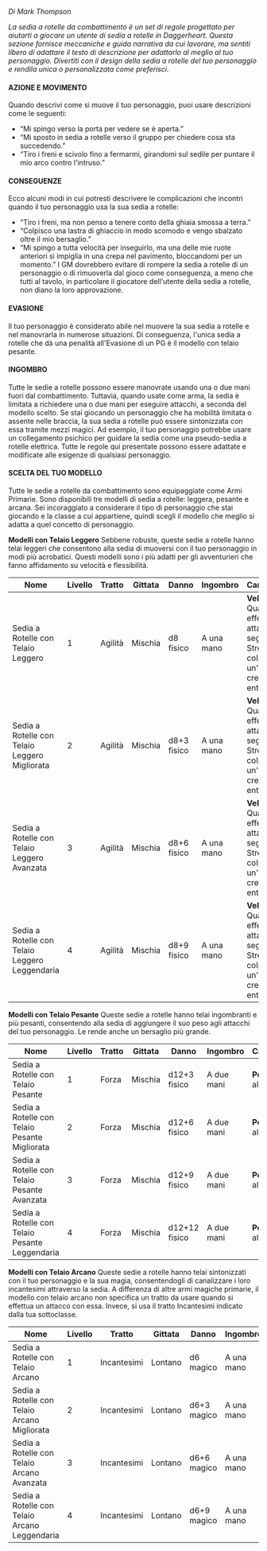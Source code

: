 *Di Mark Thompson*

*La sedia a rotelle da combattimento è un set di regole progettato per aiutarti a giocare un utente di sedia a rotelle in Daggerheart. Questa sezione fornisce meccaniche e guida narrativa da cui lavorare, ma sentiti libero di adattare il testo di descrizione per adattarlo al meglio al tuo personaggio. Divertiti con il design della sedia a rotelle del tuo personaggio e rendila unica o personalizzata come preferisci.*

#### AZIONE E MOVIMENTO
Quando descrivi come si muove il tuo personaggio, puoi usare descrizioni come le seguenti:
- “Mi spingo verso la porta per vedere se è aperta.”
- “Mi sposto in sedia a rotelle verso il gruppo per chiedere cosa sta succedendo.”
- “Tiro i freni e scivolo fino a fermarmi, girandomi sul sedile per puntare il mio arco contro l'intruso.”

#### CONSEGUENZE
Ecco alcuni modi in cui potresti descrivere le complicazioni che incontri quando il tuo personaggio usa la sua sedia a rotelle:
- “Tiro i freni, ma non penso a tenere conto della ghiaia smossa a terra.”
- “Colpisco una lastra di ghiaccio in modo scomodo e vengo sbalzato oltre il mio bersaglio.”
- “Mi spingo a tutta velocità per inseguirlo, ma una delle mie ruote anteriori si impiglia in una crepa nel pavimento, bloccandomi per un momento.”
I GM dovrebbero evitare di rompere la sedia a rotelle di un personaggio o di rimuoverla dal gioco come conseguenza, a meno che tutti al tavolo, in particolare il giocatore dell'utente della sedia a rotelle, non diano la loro approvazione.

#### EVASIONE
Il tuo personaggio è considerato abile nel muovere la sua sedia a rotelle e nel manovrarla in numerose situazioni. Di conseguenza, l'unica sedia a rotelle che dà una penalità all'Evasione di un PG è il modello con telaio pesante.

#### INGOMBRO
Tutte le sedie a rotelle possono essere manovrate usando una o due mani fuori dal combattimento. Tuttavia, quando usate come arma, la sedia è limitata a richiedere una o due mani per eseguire attacchi, a seconda del modello scelto. Se stai giocando un personaggio che ha mobilità limitata o assente nelle braccia, la sua sedia a rotelle può essere sintonizzata con essa tramite mezzi magici. Ad esempio, il tuo personaggio potrebbe usare un collegamento psichico per guidare la sedia come una pseudo-sedia a rotelle elettrica. Tutte le regole qui presentate possono essere adattate e modificate alle esigenze di qualsiasi personaggio.

#### SCELTA DEL TUO MODELLO
Tutte le sedie a rotelle da combattimento sono equipaggiate come Armi Primarie. Sono disponibili tre modelli di sedia a rotelle: leggera, pesante e arcana. Sei incoraggiato a considerare il tipo di personaggio che stai giocando e la classe a cui appartiene, quindi scegli il modello che meglio si adatta a quel concetto di personaggio.

**Modelli con Telaio Leggero**
Sebbene robuste, queste sedie a rotelle hanno telai leggeri che consentono alla sedia di muoversi con il tuo personaggio in modi più acrobatici. Questi modelli sono i più adatti per gli avventurieri che fanno affidamento su velocità e flessibilità.

| Nome                                           | Livello | Tratto  | Gittata | Danno       | Ingombro   | Caratteristica                                                                                               |
| ---------------------------------------------- | ------- | ------- | ------- | ----------- | ---------- | ------------------------------------------------------------------------------------------------------------ |
| Sedia a Rotelle con Telaio Leggero             | 1       | Agilità | Mischia | d8 fisico   | A una mano | **Veloce**: Quando effettui un attacco, puoi segnare uno Stress per colpire un'altra creatura entro gittata. |
| Sedia a Rotelle con Telaio Leggero Migliorata  | 2       | Agilità | Mischia | d8+3 fisico | A una mano | **Veloce**: Quando effettui un attacco, puoi segnare uno Stress per colpire un'altra creatura entro gittata. |
| Sedia a Rotelle con Telaio Leggero Avanzata    | 3       | Agilità | Mischia | d8+6 fisico | A una mano | **Veloce**: Quando effettui un attacco, puoi segnare uno Stress per colpire un'altra creatura entro gittata. |
| Sedia a Rotelle con Telaio Leggero Leggendaria | 4       | Agilità | Mischia | d8+9 fisico | A una mano | **Veloce**: Quando effettui un attacco, puoi segnare uno Stress per colpire un'altra creatura entro gittata. |
**Modelli con Telaio Pesante**
Queste sedie a rotelle hanno telai ingombranti e più pesanti, consentendo alla sedia di aggiungere il suo peso agli attacchi del tuo personaggio. Le rende anche un bersaglio più grande.

| Nome                                           | Livello | Tratto | Gittata | Danno         | Ingombro   | Caratteristica               |
| ---------------------------------------------- | ------- | ------ | ------- | ------------- | ---------- | ---------------------------- |
| Sedia a Rotelle con Telaio Pesante             | 1       | Forza  | Mischia | d12+3 fisico  | A due mani | **Pesante:** -1 all'Evasione |
| Sedia a Rotelle con Telaio Pesante Migliorata  | 2       | Forza  | Mischia | d12+6 fisico  | A due mani | **Pesante:** -1 all'Evasione |
| Sedia a Rotelle con Telaio Pesante Avanzata    | 3       | Forza  | Mischia | d12+9 fisico  | A due mani | **Pesante:** -1 all'Evasione |
| Sedia a Rotelle con Telaio Pesante Leggendaria | 4       | Forza  | Mischia | d12+12 fisico | A due mani | **Pesante:** -1 all'Evasione |
**Modelli con Telaio Arcano**
Queste sedie a rotelle hanno telai sintonizzati con il tuo personaggio e la sua magia, consentendogli di canalizzare i loro incantesimi attraverso la sedia. A differenza di altre armi magiche primarie, il modello con telaio arcano non specifica un tratto da usare quando si effettua un attacco con essa. Invece, si usa il tratto Incantesimi indicato dalla tua sottoclasse.

| Nome                                          | Livello | Tratto      | Gittata | Danno       | Ingombro   | Caratteristica                         |
| --------------------------------------------- | ------- | ----------- | ------- | ----------- | ---------- | -------------------------------------- |
| Sedia a Rotelle con Telaio Arcano             | 1       | Incantesimi | Lontano | d6 magico   | A una mano | **Affidabile:** +1 ai tiri per colpire |
| Sedia a Rotelle con Telaio Arcano Migliorata  | 2       | Incantesimi | Lontano | d6+3 magico | A una mano | **Affidabile:** +1 ai tiri per colpire |
| Sedia a Rotelle con Telaio Arcano Avanzata    | 3       | Incantesimi | Lontano | d6+6 magico | A una mano | **Affidabile:** +1 ai tiri per colpire |
| Sedia a Rotelle con Telaio Arcano Leggendaria | 4       | Incantesimi | Lontano | d6+9 magico | A una mano | **Affidabile:** +1 ai tiri per colpire |
